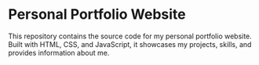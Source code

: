 # Personal Portfolio Website

This repository contains the source code for my personal portfolio website. Built with HTML, CSS, and JavaScript, it showcases my projects, skills, and provides information about me.
